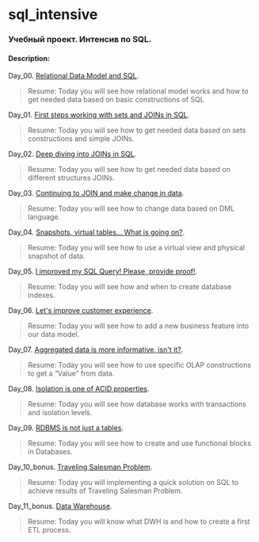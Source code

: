 # sql_intensive

### Учебный проект. Интенсив по SQL.

#### Description:
Day_00. [Relational Data Model and SQL](https://github.com/GTimsan/Linux_Monitoring_2/tree/main/src/00).  
  >Resume: Today you will see how relational model works and how to get needed data based on basic constructions of  SQL   

Day_01. [First steps working with sets and JOINs in SQL](https://github.com/GTimsan/Linux_Monitoring_2/tree/main/src/01).  
  > Resume: Today you will see how to get needed data based on sets constructions and simple JOINs.  

Day_02. [Deep diving into JOINs in SQL](https://github.com/GTimsan/Linux_Monitoring_2/tree/main/src/02).  
  > Resume: Today you will see how to get needed data based on different structures JOINs.  

Day_03. [Continuing to JOIN and make change in data](https://github.com/GTimsan/Linux_Monitoring_2/tree/main/src/03).  
  > Resume: Today you will see how to change data based on DML language.  

Day_04. [Snapshots, virtual tables… What is going on?](https://github.com/GTimsan/Linux_Monitoring_2/tree/main/src/04).  
  > Resume: Today you will see how to use a virtual view and physical snapshot of data.  

Day_05. [I improved my SQL Query! Please, provide proof!](https://github.com/GTimsan/Linux_Monitoring_2/tree/main/src/05).  
  > Resume: Today you will see how and when to create database indexes.  

Day_06. [Let's improve customer experience](https://github.com/GTimsan/Linux_Monitoring_2/tree/main/src/06).  
  > Resume: Today you will see how to add a new business feature into our data model.  

Day_07. [Aggregated data is more informative, isn't it?](https://github.com/GTimsan/Linux_Monitoring_2/tree/main/src/07).  
  > Resume: Today you will see how to use specific OLAP constructions to get a “Value” from data.  

Day_08. [Isolation is one of ACID properties](https://github.com/GTimsan/Linux_Monitoring_2/tree/main/src/08).  
  > Resume: Today you will see how database works with transactions and isolation levels.  

Day_09. [RDBMS is not just a tables](https://github.com/GTimsan/Linux_Monitoring_2/tree/main/src/09).  
  > Resume: Today you will see how to create and use functional blocks in Databases.  

Day_10_bonus. [Traveling Salesman Problem](https://github.com/GTimsan/Linux_Monitoring_2/tree/main/src/10).  
  > Resume: Today you will implementing a quick solution on SQL to achieve results of Traveling Salesman Problem.  

Day_11_bonus. [Data Warehouse](https://github.com/GTimsan/Linux_Monitoring_2/tree/main/src/11).  
  > Resume: Today you will know what DWH is and how to create a first ETL process.  
